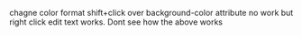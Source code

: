 chagne color format shift+click over background-color attribute
no work but right click edit text works. Dont see how the above works

